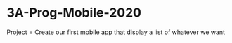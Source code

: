 # 3A-Prog-Mobile-2020

Project = Create our first mobile app that display a list of whatever we want
